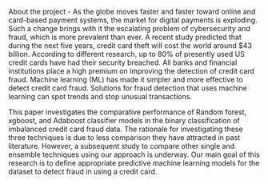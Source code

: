 About the project - As the globe moves faster and faster toward online and card-based payment systems, the market for digital payments is exploding. Such a change brings with it the escalating problem of cybersecurity and fraud, which is more prevalent than ever. A recent study predicted that during the next five years, credit card theft will cost the world around $43 billion. According to different research, up to 80% of presently used US credit cards have had their security breached. All banks and financial institutions place a high premium on improving the detection of credit card fraud. Machine learning (ML) has made it simpler and more effective to detect credit card fraud. Solutions for fraud detection that uses machine learning can spot trends and stop unusual transactions.

This paper investigates the comparative performance of Random forest, xgboost, and Adaboost classifier models in the binary classification of imbalanced credit card fraud data. The rationale for investigating these three techniques is due to less comparison they have attracted in past literature. However, a subsequent study to compare other single and ensemble techniques using our approach is underway. Our main goal of this research is to define appropriate predictive machine learning models for the dataset to detect fraud in using a credit card.
